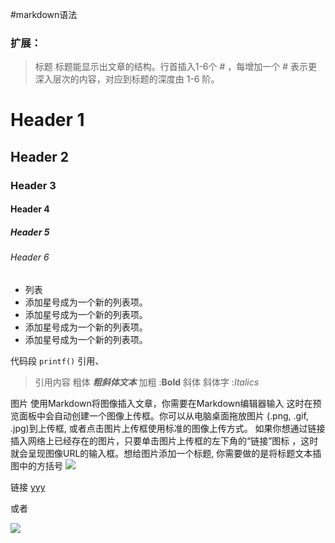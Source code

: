 #markdown语法

### 扩展：
> 标题
标题能显示出文章的结构。行首插入1-6个 # ，每增加一个 # 表示更深入层次的内容，对应到标题的深度由 1-6 阶。

# Header 1
## Header 2
### Header 3
#### Header 4
##### Header 5
###### Header 6

* 列表
* 添加星号成为一个新的列表项。
* 添加星号成为一个新的列表项。
* 添加星号成为一个新的列表项。
* 添加星号成为一个新的列表项。

代码段
`printf()` 
引用、
> 引用内容
粗体
***粗斜体文本***
加粗 :**Bold**
斜体
斜体字 :*Italics*

图片
使用Markdown将图像插入文章，你需要在Markdown编辑器输入
 这时在预览面板中会自动创建一个图像上传框。你可以从电脑桌面拖放图片
(.png, .gif, .jpg)到上传框, 或者点击图片上传框使用标准的图像上传方式。
如果你想通过链接插入网络上已经存在的图片，只要单击图片上传框的左下角的“链接”图标
，这时就会呈现图像URL的输入框。想给图片添加一个标题, 你需要做的是将标题文本插图中的方括号
 ![](https://static.oschina.net/uploads/space/2013/0608/090424_6ysM_12.png) 

链接
[yyy](https://ss3.bdstatic.com/70cFv8Sh_Q1YnxGkpoWK1HF6hhy/it/u=1551098783,3075016658&fm=26&gp=0.jpg)

或者

[![](https://static.oschina.net/uploads/space/2013/0608/090424_6ysM_12.png) ](https://timgsa.baidu.com/timg?image&quality=80&size=b9999_10000&sec=1574838645&di=88dcd17c2f3115cc6d975859408d3628&imgtype=jpg&er=1&src=http%3A%2F%2Fnote.youdao.com%2Fiyoudao%2Fwp-content%2Fuploads%2F2016%2F09%2F8881.jpg)